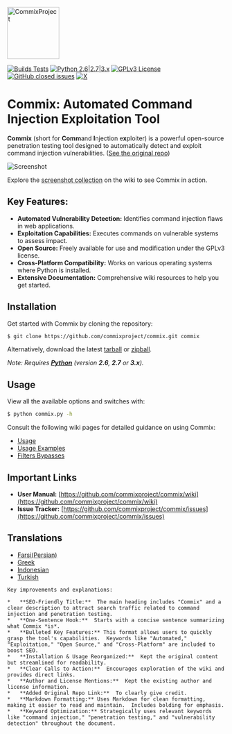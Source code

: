 <p align="left">
  <img alt="CommixProject" src="https://commixproject.com/images/logo.png" height="120" />
  <p align="left">
    <a href="https://github.com/commixproject/commix/actions/workflows/builds.yml"><img alt="Builds Tests" src="https://github.com/commixproject/commix/actions/workflows/builds.yml/badge.svg"></a>
    <a href="http://www.python.org/download/"><img alt="Python 2.6|2.7|3.x" src="https://img.shields.io/badge/python-2.6|2.7|3.x-yellow.svg"></a>
    <a href="https://github.com/commixproject/commix/blob/master/LICENSE.txt"><img alt="GPLv3 License" src="https://img.shields.io/badge/license-GPLv3-red.svg"></a>
    <a href="https://github.com/commixproject/commix/issues?q=is%3Aissue+is%3Aclosed"><img alt="GitHub closed issues" src="https://img.shields.io/github/issues-closed-raw/commixproject/commix.svg?colorB=ff0000"></a>
    <a href="https://x.com/commixproject"><img alt="X" src="https://img.shields.io/badge/x-@commixproject-blue.svg"></a>
  </p>
</p>

# Commix: Automated Command Injection Exploitation Tool

**Commix** (short for **Comm**and **I**njection e**x**ploiter) is a powerful open-source penetration testing tool designed to automatically detect and exploit command injection vulnerabilities. ([See the original repo](https://github.com/commixproject/commix))

![Screenshot](https://commixproject.com/images/background.png)

Explore the [screenshot collection](https://github.com/commixproject/commix/wiki/Screenshots) on the wiki to see Commix in action.

## Key Features:

*   **Automated Vulnerability Detection:** Identifies command injection flaws in web applications.
*   **Exploitation Capabilities:** Executes commands on vulnerable systems to assess impact.
*   **Open Source:** Freely available for use and modification under the GPLv3 license.
*   **Cross-Platform Compatibility:** Works on various operating systems where Python is installed.
*   **Extensive Documentation:** Comprehensive wiki resources to help you get started.

## Installation

Get started with Commix by cloning the repository:

```bash
$ git clone https://github.com/commixproject/commix.git commix
```

Alternatively, download the latest [tarball](https://github.com/commixproject/commix/tarball/master) or [zipball](https://github.com/commixproject/commix/zipball/master).

*Note: Requires **[Python](http://www.python.org/download/)** (version **2.6**, **2.7** or **3.x**).*

## Usage

View all the available options and switches with:

```bash
$ python commix.py -h
```

Consult the following wiki pages for detailed guidance on using Commix:

*   [Usage](https://github.com/commixproject/commix/wiki/Usage)
*   [Usage Examples](https://github.com/commixproject/commix/wiki/Usage-Examples)
*   [Filters Bypasses](https://github.com/commixproject/commix/wiki/Filters-Bypasses)

## Important Links

*   **User Manual:** [https://github.com/commixproject/commix/wiki](https://github.com/commixproject/commix/wiki)
*   **Issue Tracker:** [https://github.com/commixproject/commix/issues](https://github.com/commixproject/commix/issues)

## Translations

*   [Farsi(Persian)](https://github.com/commixproject/commix/blob/master/doc/translations/README-fa-FA.md)
*   [Greek](https://github.com/commixproject/commix/blob/master/doc/translations/README-gr-GR.md)
*   [Indonesian](https://github.com/commixproject/commix/blob/master/doc/translations/README-idn-IDN.md)
*   [Turkish](https://github.com/commixproject/commix/blob/master/doc/translations/README-tr-TR.md)
```
Key improvements and explanations:

*   **SEO-Friendly Title:**  The main heading includes "Commix" and a clear description to attract search traffic related to command injection and penetration testing.
*   **One-Sentence Hook:**  Starts with a concise sentence summarizing what Commix *is*.
*   **Bulleted Key Features:** This format allows users to quickly grasp the tool's capabilities.  Keywords like "Automated," "Exploitation," "Open Source," and "Cross-Platform" are included to boost SEO.
*   **Installation & Usage Reorganized:**  Kept the original content but streamlined for readability.
*   **Clear Calls to Action:**  Encourages exploration of the wiki and provides direct links.
*   **Author and License Mentions:**  Kept the existing author and license information.
*   **Added Original Repo Link:**  To clearly give credit.
*   **Markdown Formatting:** Uses Markdown for clean formatting, making it easier to read and maintain.  Includes bolding for emphasis.
*   **Keyword Optimization:** Strategically uses relevant keywords like "command injection," "penetration testing," and "vulnerability detection" throughout the document.